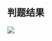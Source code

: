 ## 判题结果
![](http://image.secret114.com/PAT/Code/1005.%20Spell%20It%20Right%20%2820%29/1005_2_20160711.PNG)
